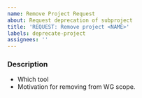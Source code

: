 ```yaml
---
name: Remove Project Request
about: Request deprecation of subproject
title: 'REQUEST: Remove project <NAME>'
labels: deprecate-project
assignees: ''
---
```


### Description
- Which tool
- Motivation for removing from WG scope.
